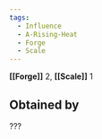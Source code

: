 ```yaml
---
tags:
  - Influence
  - A-Rising-Heat
  - Forge
  - Scale
---
```


**[[Forge]]** 2, **[[Scale]]** 1

## Obtained by

???